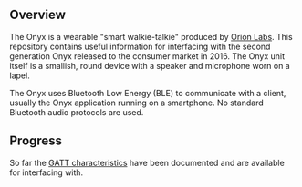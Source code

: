 ## Overview

The Onyx is a wearable "smart walkie-talkie" produced by [Orion Labs](https://www.orionlabs.io/).  This repository contains useful information for interfacing with the second generation Onyx released to the consumer market in 2016.  The Onyx unit itself is a smallish, round device with a speaker and microphone worn on a lapel.

The Onyx uses Bluetooth Low Energy (BLE) to communicate with a client, usually the Onyx application running on a smartphone.  No standard Bluetooth audio protocols are used.

## Progress

So far the [GATT characteristics](docs/characteristics.md) have been documented and are available for interfacing with.